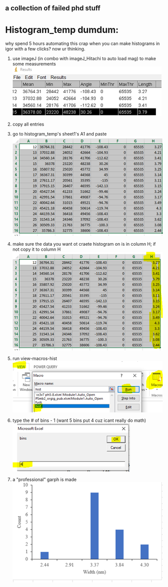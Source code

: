 a collection of failed phd stuff
-------------------------------
# Histogram_temp dumdum:
why spend 5 hours automating this crap when you can make histograms in igor with a few clicks? now ur thinking. 

1. use imageJ (in combo with imageJ_Hitachi to auto load mag) to make some measurements
![Chungus](https://github.com/syw784/dumpcake/raw/master/readme/histtemp1.PNG)

2. copy all entries 
3. go to histogram_temp's sheet1's A1 and paste
![Chungus](https://github.com/syw784/dumpcake/raw/master/readme/histtemp12.PNG)

4. make sure the data you want ot craete histogram on is in column H; if not copy it to column H
![Chungus](https://github.com/syw784/dumpcake/raw/master/readme/histtemp3.PNG)

5. run view-macros-hist
![Chungus](https://github.com/syw784/dumpcake/raw/master/readme/histtem555.PNG)

6. type the # of bins - 1 (want 5 bins put 4 cuz icant really do math)
![Chungus](https://github.com/syw784/dumpcake/raw/master/readme/55555.PNG)

7. a "professional" garph is made
![Chungus](https://github.com/syw784/dumpcake/raw/master/readme/4324234234322.PNG)
